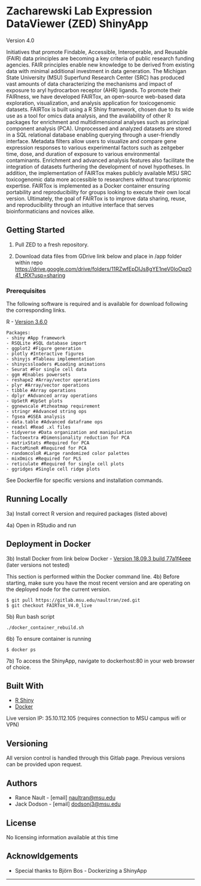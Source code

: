 # Zacharewski Lab Expression DataViewer (ZED) ShinyApp
Version 4.0

Initiatives that promote Findable, Accessible, Interoperable, and Reusable (FAIR) data principles 
are becoming a key criteria of public research funding agencies. FAIR principles enable new knowledge 
to be derived from existing data with minimal additional investment in data generation. The Michigan 
State University (MSU) Superfund Research Center (SRC) has produced vast amounts of data characterizing 
the mechanisms and impact of exposure to aryl hydrocarbon receptor (AHR) ligands. To promote their 
FAIRness, we have developed FAIRTox, an open-source web-based data exploration, visualization, and 
analysis application for toxicogenomic datasets. FAIRTox is built using a R Shiny framework, chosen 
due to its wide use as a tool for omics data analysis, and the availability of other R packages for 
enrichment and multidimensional analyses such as principal component analysis (PCA). Unprocessed 
and analyzed datasets are stored in a SQL relational database enabling querying through a user-friendly 
interface. Metadata filters allow users to visualize and compare gene expression responses to various 
experimental factors such as zeitgeber time, dose, and duration of exposure to various environmental 
contaminants. Enrichment and advanced analysis features also facilitate the integration of datasets 
furthering the development of novel hypotheses. In addition, the implementation of FAIRTox makes publicly 
available MSU SRC toxicogenomic data more accessible to researchers without transcriptomic expertise. 
FAIRTox is implemented as a Docker container ensuring portability and reproducibility for groups looking 
to execute their own local version. Ultimately, the goal of FAIRTox is to improve data sharing, reuse, 
and reproducibility through an intuitive interface that serves bioinformaticians and novices alike. 

## Getting Started
1) Pull ZED to a fresh repository.

2) Download data files from GDrive link below and place in /app folder within repo
https://drive.google.com/drive/folders/11RZwfEpDIJs8gYE1neV0loOpz041_tRX?usp=sharing

### Prerequisites
The following software is required and is available for download following 
the corresponding links.

R - [Version 3.6.0](https://www.r-project.org/)
```
Packages:
- shiny #App framework
- RSQLite #SQL database import
- ggplot2 #Figure generation
- plotly #Interactive figures
- shinyjs #Tableau implementation
- shinycssloaders #Loading animations
- Seurat #For single cell data
- ggm #Enables powersets
- reshape2 #Array/vector operations
- plyr #Array/vector operations
- tibble #Array operations
- dplyr #Advanced array operations
- UpSetR #UpSet plots
- ggnewscale #tzheatmap requirement
- stringr #Advanced string ops
- fgsea #GSEA analysis
- data.table #Advanced dataframe ops
- readxl #Read .xl files
- tidyverse #Data organization and manipulation
- factoextra #Dimensionality reduction for PCA
- matrixStats #Required for PCA
- FactoMineR #Required for PCA
- randomcoloR #Large randomized color palettes
- mixOmics #Required for PLS
- reticulate #Required for single cell plots
- ggridges #Single cell ridge plots
```
See Dockerfile for specific versions and installation commands.

## Running Locally
3a) Install correct R version and required packages (listed above)

4a) Open in RStudio and run

## Deployment in Docker
3b) Install Docker from link below
Docker - [Version 18.09.3 build 77a1f4eee](https://www.docker.com/products/docker-desktop) (later versions not tested)

This section is performed within the Docker command line.
4b) Before starting, make sure you have the most recent version and are operating on the deployed node for the current version.
```
$ git pull https://gitlab.msu.edu/naultran/zed.git
$ git checkout FAIRTox_V4.0_live
```

5b) Run bash script
```
./docker_container_rebuild.sh
```

6b) To ensure container is running
```
$ docker ps
```

7b) To access the ShinyApp, navigate to dockerhost:80 in your web browser of choice.

## Built With
* [R Shiny](http://shiny.rstudio.com)
* [Docker](https://www.docker.com/)

Live version IP: 35.10.112.105 (requires connection to MSU campus wifi or VPN)

## Versioning
All version control is handled through this Gitlab page. Previous versions can be provided upon request.

## Authors
* Rance Nault - [email] naultran@msu.edu
* Jack Dodson - [email] dodsonj3@msu.edu

## License
No licensing information available at this time

## Acknowldgements
* Special thanks to Björn Bos - Dockerizing a ShinyApp

--------
